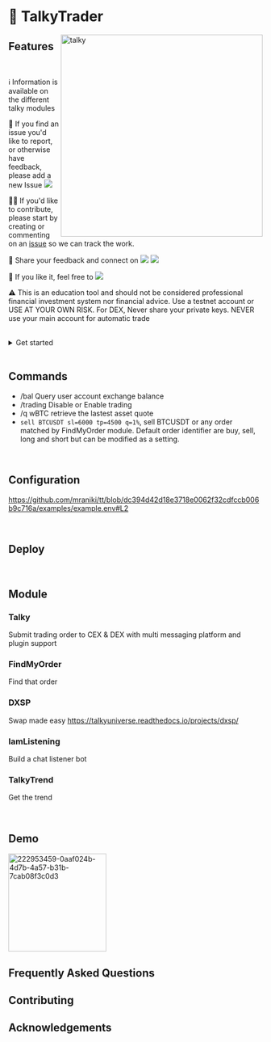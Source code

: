 # 🗿 TalkyTrader

<img src="https://i.imgur.com/Q7iDDyB.jpg" align="right"
     alt="talky" width="400" height="400">



## Features


<br>

<!-- <img src="https://raw.githubusercontent.com/onwidget/.github/main/resources/astrowind/screenshot-astro2.jpg" alt="AstroWind Theme Screenshot"> -->

ℹ️ Information is available on the different talky modules

🐛 If you find an issue you'd like to report, or otherwise have feedback, please add a new Issue <a href="https://github.com/mraniki/tt/issues"><img src="https://badgen.net/github/open-issues/mraniki/tt" /></a>

🧑‍💻 If you'd like to contribute, please start by creating or commenting on an <a href="https://github.com/mraniki/tt/issues">issue</a> so we can track the work. 

💬 Share your feedback and connect on <a href="https://discord.gg/vegJQGrRRa"><img src="https://badgen.net/badge/icon/discord/purple?icon=discord&label" /></a> <a href="https://t.me/TTTalkyTraderChat/1"><img src="https://badgen.net/badge/icon/telegram?icon=telegram&label" /></a>

🍩 If you like it, feel free to <a href="https://coindrop.to/mraniki"><img src="https://badgen.net/badge/icon/coindrop/6F4E37?icon=buymeacoffee&label"/></a>

⚠️ This is an education tool and should not be considered professional financial investment system nor financial advice. Use a testnet account or USE AT YOUR OWN RISK. For DEX, Never share your private keys. NEVER use your main account for automatic trade

<br>

<details close>
<summary>Get started</summary>

1) Create your channel/room and your platform bot

    - Telegram via [Telegram @BotFather](https://core.telegram.org/bots/tutorial) and [create an API key](https://docs.telethon.dev/en/stable/basic/signing-in.html) 
    - Discord via [Discord Dev portal](https://discord.com/developers/docs/intro)
    - Matrix via [Matrix.org](https://turt2live.github.io/matrix-bot-sdk/index.html)

2) Get your

    - CEX API Keys supported by [CCXT](https://github.com/ccxt/ccxt) or
    - DEX wallet address and private key

3) Create your config [/app/settings.toml](src/example_settings.toml) or prepare your env variable

4) Deploy via:
    - docker `docker pull mraniki/tt:latest` or `docker pull ghcr.io/mraniki/tt:latest`
    - locally `git clone https://github.com/mraniki/tt:main` && `pip install -r requirements.txt`

5) Start your container or if deployed locally use `python3 bot.py` to start

6) Documentation available on [Wiki](https://talkytrader.github.io/wiki/)Start your container or if deployed locally use `python3 bot.py` to start

</details>


<br>

## Commands

- /bal Query user account exchange balance
- /trading Disable or Enable trading
- /q wBTC retrieve the lastest asset quote
- `sell BTCUSDT sl=6000 tp=4500 q=1%`, sell BTCUSDT or any order matched by FindMyOrder module. Default order identifier are buy, sell, long and short but can be modified as a setting.
<br>

## Configuration


https://github.com/mraniki/tt/blob/dc394d42d18e3718e0062f32cdfccb006b9c716a/examples/example.env#L2



<script src="https://emgithub.com/embed-v2.js?target=https%3A%2F%2Fgithub.com%2Fmraniki%2Ftt%2Fblob%2Fmain%2Fexamples%2Fexample.env&style=default&type=markdown&showLineNumbers=on&showCopy=on&fetchFromJsDelivr=on"> </script>


<br>

## Deploy

<br>

## Module
### Talky
  
Submit trading order to CEX & DEX with multi messaging platform and plugin support

### FindMyOrder

Find that order

### DXSP

Swap made easy
https://talkyuniverse.readthedocs.io/projects/dxsp/


### IamListening

Build a chat listener bot

### TalkyTrend

Get the trend

<br>

## Demo

<!-- 📌 [https://talky.vercel.app/](https://talky.vercel.app/) -->

<img width="194" alt="222953459-0aaf024b-4d7b-4a57-b31b-7cab08f3c0d3" src="https://github.com/mraniki/tt/assets/8766259/14cb1653-f6b4-44e7-b07c-d930060c7363">

<br>


## Frequently Asked Questions



## Contributing



## Acknowledgements

